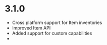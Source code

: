 # 3.1.0

- Cross platform support for Item inventories
- Improved Item API
- Added support for custom capabilities
- 
